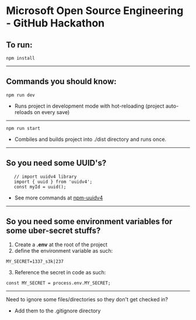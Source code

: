 # Microsoft Open Source Engineering - GitHub Hackathon

## To run:
```
npm install
```

---

## Commands you should know:

```
npm run dev
```
- Runs project in development mode with hot-reloading (project auto-reloads on every save)

---

```
npm run start
```
 - Combiles and builds project into ./dist directory and runs once.

---

 ## So you need some UUID's?
 ```
    // import uuidv4 library
    import { uuid } from 'uuidv4';
    const myId = uuid();
 ```
  - See more commands at [npm-uuidv4](https://www.npmjs.com/package/uuidv4)

---

## So you need some environment variables for some uber-secret stuffs?
1. Create a **.env** at the root of the project
2. define the environment variable as such:
```
MY_SECRET=1337_s3k|237
```
3. Reference the secret in code as such:
```
const MY_SECRET = process.env.MY_SECRET;
```

---

Need to ignore some files/directories so they don't get checked in?
- Add them to the .gitignore directory
